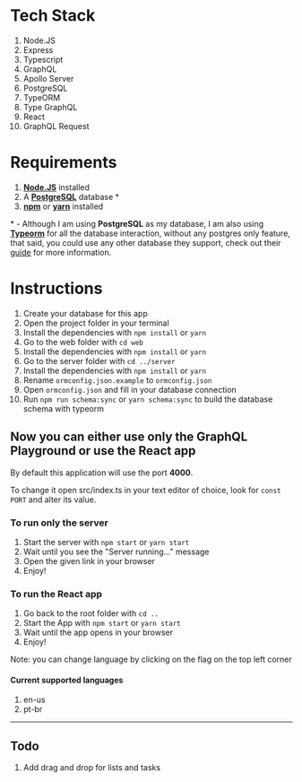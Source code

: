 # Tech Stack

1. Node.JS
2. Express
3. Typescript
4. GraphQL
5. Apollo Server
6. PostgreSQL
7. TypeORM
8. Type GraphQL
9. React
10. GraphQL Request

# Requirements

1. [**Node.JS**](https://nodejs.org/en/) installed
2. A [**PostgreSQL**](https://www.postgresql.org/) database \*
3. [**npm**](https://www.npmjs.com/) or [**yarn**](https://yarnpkg.com/) installed

\* - Although I am using **PostgreSQL** as my database, I am also using [**Typeorm**](https://typeorm.io/#/) for all the database interaction, without any postgres only feature, that said, you could use any other database they support, check out their [guide](https://typeorm.io/#/) for more information.

# Instructions

1. Create your database for this app
2. Open the project folder in your terminal
3. Install the dependencies with `npm install` or `yarn`
4. Go to the web folder with `cd web`
5. Install the dependencies with `npm install` or `yarn`
6. Go to the server folder with `cd ../server`
7. Install the dependencies with `npm install` or `yarn`
8. Rename `ormconfig.json.example` to `ormconfig.json`
9. Open `ormconfig.json` and fill in your database connection
10. Run `npm run schema:sync` or `yarn schema:sync` to build the database schema with typeorm

## Now you can either use only the GraphQL Playground or use the React app

By default this application will use the port **4000**.

To change it open src/index.ts in your text editor of choice, look for `const PORT` and alter its value.

### To run only the server

1. Start the server with `npm start` or `yarn start`
2. Wait until you see the "Server running..." message
3. Open the given link in your browser
4. Enjoy!

### To run the React app

1. Go back to the root folder with `cd ..`
2. Start the App with `npm start` or `yarn start`
3. Wait until the app opens in your browser
4. Enjoy!

Note: you can change language by clicking on the flag on the top left corner

#### Current supported languages

1. en-us
1. pt-br

---

## Todo

1. Add drag and drop for lists and tasks
